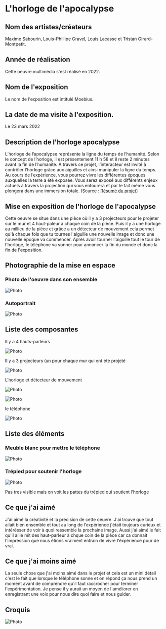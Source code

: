 # L'horloge de l'apocalypse

## Nom des artistes/créateurs
Maxime Sabourin, Louis-Phillipe Gravel, Louis Lacasse et Tristan Girard-Montpetit.

## Année de réalisation
Cette oeuvre multimédia s'est réalisé en 2022.

## Nom de l'exposition
Le nom de l'exposition est intitulé Moebius.

## La date de ma visite à l'exposition.
Le 23 mars 2022

## Description de l'horloge apocalypse
L’horloge de l’apocalypse représente la ligne du temps de l’humanité. Selon le concept de l’horloge, il est présentement 11 h 58 et il reste 2 minutes avant la fin de l’humanité. À travers ce projet, l’interacteur est invité à contrôler l’horloge grâce aux aiguilles et ainsi manipuler la ligne du temps. Au cours de l’expérience, vous pourrez vivre les différentes époques auxquelles la terre a été exposée. Vous serez exposé aux différents enjeux actuels à travers la projection qui vous entourera et par le fait même vous plongera dans une immersion totale.
(Source : [Résumé du projet](https://tim-montmorency.com/2022/projets/L-horloge-de-l-apocalypse/docs/web/index.html))

## Mise en exposition de l'horloge de l'apocalypse
Cette oeuvre se situe dans une pièce où il y a 3 projecteurs pour le projeter sur le mur et 4 haut-paleur à chaque coin de la pièce. Puis il y a une horloge au millieu de la pièce et grâce a un détecteur de mouvement cela permet  qu'à chaque fois que tu tournes l'aiguille une nouvelle image et donc une nouvelle époque va commencer. Après avoir tourner l'aiguille tout le tour de l'horloge, le téléphone va sonner pour annoncer la fin du monde et donc la fin de l'exposition.

## Photographie de la mise en espace
### Photo de l'oeuvre dans son ensemble
![Photo](photographies/ensemble_oeuvre.jpg)
### Autoportrait
![Photo](photographies/Autoportrait.jpg)
## Liste des composantes
Il y a 4 hauts-parleurs 

![Photo](photographies/Haut-parleur.jpg)

Il y a 3 projecteurs (un pour chaque mur qui ont été projeté 

![Photo](photographies/Projecteur.jpg)

L'horloge et détecteur de mouvement 

![Photo](photographies/Horloge.jpg)

![Photo](photographies/Detecteur_mouvement.jpg)

  le téléphone 

![Photo](photographies/Telephone.jpg)

## Liste des éléments
### Meuble blanc pour mettre le téléphone
![Photo](photographies/Meuble.jpg)

### Trépied pour soutenir l'horloge
![Photo](photographies/Horloge.jpg)

Pas tres visible mais on voit les pattes du trépied qui soutient l'horloge

## Ce que j'ai aimé 
J'ai aimé la créativité et la précision de cette oeuvre. J'ai trouvé que tout allait bien ensemble et tout au long de l'expérience j'était toujours curieux et intérésser de voir à quoi ressemble la prochaine image. Aussi j'ai aimé le fait qu'il aille mit des haut-parleur à chque coin de la pièce car ca donnait l'impression que nous étions vraiment entrain de vivre l'éxpérience pour de vrai.

## Ce que j'ai moins aimé
La seule chose que j'ai moins aimé dans le projet et cela est un mini détail c'est le fait que lorsque le téléphone sonne et on répond ça nous prend un moment avant de comprendre qu'il faut raccrocher pour terminer l'expérimentation. Je pense il y aurait un moyen de l'améliorer en enregistrant une voix pour nous dire quoi faire et nous guider.

## Croquis

![Photo](croquis/croquis_projet_3em_annee.jpg)
